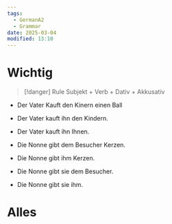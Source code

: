 ```yaml
---
tags:
  - GermanA2
  - Grammar
date: 2025-03-04
modified: 13:10
---
```

# Wichtig
>[!danger] Rule
>Subjekt + Verb + Dativ + Akkusativ 

- Der Vater Kauft den Kinern einen Ball
- Der Vater kauft ihn den Kindern.
- Der Vater kauft ihn Ihnen.

- Die Nonne gibt dem Besucher Kerzen.
- Die Nonne gibt ihm Kerzen.
- Die Nonne gibt sie dem Besucher.
- Die Nonne gibt sie ihm.
# Alles


